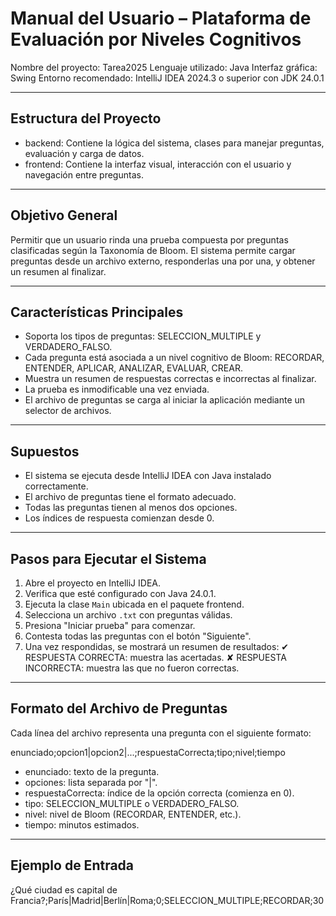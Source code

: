 Manual del Usuario – Plataforma de Evaluación por Niveles Cognitivos
====================================================================

Nombre del proyecto: Tarea2025
Lenguaje utilizado: Java
Interfaz gráfica: Swing
Entorno recomendado: IntelliJ IDEA 2024.3 o superior con JDK 24.0.1

--------------------------------------------------------------------
Estructura del Proyecto
--------------------------------------------------------------------
- backend: Contiene la lógica del sistema, clases para manejar preguntas, evaluación y carga de datos.
- frontend: Contiene la interfaz visual, interacción con el usuario y navegación entre preguntas.

--------------------------------------------------------------------
Objetivo General
--------------------------------------------------------------------
Permitir que un usuario rinda una prueba compuesta por preguntas clasificadas según la Taxonomía de Bloom. El sistema permite cargar preguntas desde un archivo externo, responderlas una por una, y obtener un resumen al finalizar.

--------------------------------------------------------------------
Características Principales
--------------------------------------------------------------------
- Soporta los tipos de preguntas: SELECCION_MULTIPLE y VERDADERO_FALSO.
- Cada pregunta está asociada a un nivel cognitivo de Bloom:
  RECORDAR, ENTENDER, APLICAR, ANALIZAR, EVALUAR, CREAR.
- Muestra un resumen de respuestas correctas e incorrectas al finalizar.
- La prueba es inmodificable una vez enviada.
- El archivo de preguntas se carga al iniciar la aplicación mediante un selector de archivos.

--------------------------------------------------------------------
Supuestos
--------------------------------------------------------------------
- El sistema se ejecuta desde IntelliJ IDEA con Java instalado correctamente.
- El archivo de preguntas tiene el formato adecuado.
- Todas las preguntas tienen al menos dos opciones.
- Los índices de respuesta comienzan desde 0.

--------------------------------------------------------------------
Pasos para Ejecutar el Sistema
--------------------------------------------------------------------
1. Abre el proyecto en IntelliJ IDEA.
2. Verifica que esté configurado con Java 24.0.1.
3. Ejecuta la clase `Main` ubicada en el paquete frontend.
4. Selecciona un archivo `.txt` con preguntas válidas.
5. Presiona "Iniciar prueba" para comenzar.
6. Contesta todas las preguntas con el botón "Siguiente".
7. Una vez respondidas, se mostrará un resumen de resultados:
   ✔ RESPUESTA CORRECTA: muestra las acertadas.
   ✘ RESPUESTA INCORRECTA: muestra las que no fueron correctas.

--------------------------------------------------------------------
Formato del Archivo de Preguntas
--------------------------------------------------------------------
Cada línea del archivo representa una pregunta con el siguiente formato:

enunciado;opcion1|opcion2|...;respuestaCorrecta;tipo;nivel;tiempo

- enunciado: texto de la pregunta.
- opciones: lista separada por "|".
- respuestaCorrecta: índice de la opción correcta (comienza en 0).
- tipo: SELECCION_MULTIPLE o VERDADERO_FALSO.
- nivel: nivel de Bloom (RECORDAR, ENTENDER, etc.).
- tiempo: minutos estimados.

--------------------------------------------------------------------
Ejemplo de Entrada
--------------------------------------------------------------------
¿Qué ciudad es capital de Francia?;París|Madrid|Berlín|Roma;0;SELECCION_MULTIPLE;RECORDAR;30
